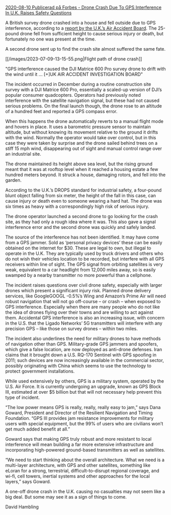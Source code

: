 [2020-08-10 Publicerad på Forbes - Drone Crash Due To GPS Interference In U.K. Raises Safety Questions](https://www.forbes.com/sites/davidhambling/2020/08/10/investigation-finds-gps-interference-caused-uk-survey-drone-crash/)

A British survey drone crashed into a house and fell outside due to GPS interference, according to a [report by the U.K.’s Air Accident Board](https://www.gov.uk/aaib-reports/aaib-investigation-to-dji-m600-pro-uas-registration-n-a-131219). The 25-pound drone fell from sufficient height to cause serious injury or death, but fortunately no one was present at the time.

A second drone sent up to find the crash site almost suffered the same fate.

[[/images/2023-07-09-13-15-55.png|Flight path of drone crash]]

"GPS interference caused the DJI Matrice 600 Pro survey drone to drift with the wind until it ... [+]UK AIR ACCIDENT INVESTIGATION BOARD"

The incident occurred in December during a routine construction site survey with a DJI Matrice 600 Pro, essentially a scaled-up version of DJI’s popular consumer quadcopters. Operators had previously noted interference with the satellite navigation signal, but these had not caused serious problems. On the final launch though, the drone rose to an altitude of a hundred feet and reported a GPS compass error.

When this happens the drone automatically reverts to a manual flight mode and hovers in place. It uses a barometric pressure sensor to maintain altitude, but without knowing its movement relative to the ground it drifts with the wind. Normally the operator would take over control, but in this case they were taken by surprise and the drone sailed behind trees on a stiff 15 mph wind, disappearing out of sight and manual control range over an industrial site.

The drone maintained its height above sea level, but the rising ground meant that it was at rooftop level when it reached a housing estate a few hundred meters beyond. It struck a house, damaging rotors, and fell into the garden.

According to the U.K.’s DROPS standard for industrial safety, a four-pound blunt object falling from six meter, the height of the fall in this case, can cause injury or death even to someone wearing a hard hat. The drone was six times as heavy with a correspondingly high risk of serious injury.

The drone operator launched a second drone to go looking for the crash site, as they had only a rough idea where it was. This also gave a signal interference error and the second drone was quickly and safely landed.

The source of the interference has not been identified. It may have come from a GPS jammer. Sold as ‘personal privacy devices’ these can be easily obtained on the internet for $30. These are legal to own, but illegal to operate in the U.K. They are typically used by truck drivers and others who do not wish their vehicles location to be recorded, but interfere with all GPS receivers within line of sight. The GPS signal from orbiting satellites is very weak, equivalent to a car headlight from 12,000 miles away, so is easily swamped by a nearby transmitter no more powerful than a cellphone.

The incident raises questions over civil drone safety, especially with larger drones which present a significant injury risk. Planned drone delivery services, like GoogleGOOGL -0.5%’s Wing and Amazon’s Prime Air will need robust navigation that will not go off-course – or crash – when exposed to GPS interference. Especially when there are many people who do not like the idea of drones flying over their towns and are willing to act against them. Accidental GPS interference is also an increasing issue, with concern in the U.S. that the Ligado Networks’ 5G transmitters will interfere with any precision GPS – like those on survey drones – within two miles.

The incident also underlines the need for military drones to have methods of navigation other than GPS. Military-grade GPS jammers and spoofers, which give a false location, are now deployed as anti-drone defenses. Iran claims that it brought down a U.S. RQ-170 Sentinel with GPS spoofing in 2011; such devices are now increasingly available in the commercial sector, possibly originating with China which seems to use the technology to protect government installations.

While used extensively by others, GPS is a military system, operated by the U.S. Air Force. It is currently undergoing an upgrade, known as GPS Block III, estimated at over $5 billion but that will not necessary help prevent this type of incident.

“The low power means GPS is really, really, really easy to jam,” says Dana Goward, President and Director of the Resilient Navigation and Timing Foundation. “GPS III provides jam resistance improvements for military users with special equipment, but the 99% of users who are civilians won’t get much added benefit at all.”

Goward says that making GPS truly robust and more resistant to local interference will mean building a far more extensive infrastructure and incorporating high-powered ground-based transmitters as well as satellites.

“We need to start thinking about the overall architecture. What we need is a multi-layer architecture, with GPS and other satellites, something like eLoran for a strong, terrestrial, difficult-to-disrupt regional coverage, and wi-fi, cell towers, inertial systems and other approaches for the local layers,” says Goward.

A one-off drone crash in the U.K. causing no casualties may not seem like a big deal. But some may see it as a sign of things to come.

David Hambling
